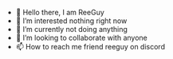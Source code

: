 - 👋 Hello there, I am ReeGuy
- 👀 I’m interested nothing right now
- 🌱 I’m currently not doing anything
- 💞️ I’m looking to collaborate with anyone
- 📫 How to reach me friend reeguy on discord

<!---
ThatCodingSamqwe/ThatCodingSamqwe is a ✨ special ✨ repository because its `README.md` (this file) appears on your GitHub profile.
You can click the Preview link to take a look at your changes.
--->
